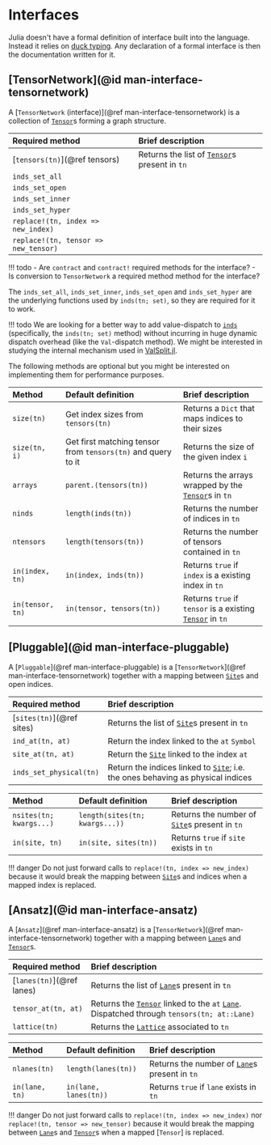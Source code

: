 # Interfaces

Julia doesn't have a formal definition of interface built into the language. Instead it relies on [duck typing](https://wikipedia.org/wiki/Duck_typing).
Any declaration of a formal interface is then the documentation written for it.

## [TensorNetwork](@id man-interface-tensornetwork)

A [`TensorNetwork` (interface)](@ref man-interface-tensornetwork) is a collection of [`Tensor`](@ref)s forming a graph structure.

| Required method                      | Brief description                                     |
| :----------------------------------- | :---------------------------------------------------- |
| [`tensors(tn)`](@ref tensors)        | Returns the list of [`Tensor`](@ref)s present in `tn` |
| `inds_set_all`                       |                                                       |
| `inds_set_open`                      |                                                       |
| `inds_set_inner`                     |                                                       |
| `inds_set_hyper`                     |                                                       |
| `replace!(tn, index => new_index)`   |                                                       |
| `replace!(tn, tensor => new_tensor)` |                                                       |

!!! todo
    - Are `contract` and `contract!` required methods for the interface?
    - Is conversion to `TensorNetwork` a required method method for the interface?

The `inds_set_all`, `inds_set_inner`, `inds_set_open` and `inds_set_hyper` are the underlying functions used by `inds(tn; set)`, so they are required for it to work.

!!! todo
    We are looking for a better way to add value-dispatch to [`inds`](@ref) (specifically, the `inds(tn; set)` method) without incurring in huge dynamic dispatch overhead (like the `Val`-dispatch method).
    We might be interested in studying the internal mechanism used in [ValSplit.jl](https://github.com/ztangent/ValSplit.jl).

The following methods are optional but you might be interested on implementing them for performance purposes.

| Method           | Default definition                                           | Brief description                                                 |
| :--------------- | :----------------------------------------------------------- | :---------------------------------------------------------------- |
| `size(tn)`       | Get index sizes from `tensors(tn)`                           | Returns a `Dict` that maps indices to their sizes                 |
| `size(tn, i)`    | Get first matching tensor from `tensors(tn)` and query to it | Returns the size of the given index `i`                           |
| `arrays`         | `parent.(tensors(tn))`                                       | Returns the arrays wrapped by the [`Tensor`](@ref)s in `tn`       |
| `ninds`          | `length(inds(tn))`                                           | Returns the number of indices in `tn`                             |
| `ntensors`       | `length(tensors(tn))`                                        | Returns the number of tensors contained in `tn`                   |
| `in(index, tn)`  | `in(index, inds(tn))`                                        | Returns `true` if `index` is a existing index in `tn`             |
| `in(tensor, tn)` | `in(tensor, tensors(tn))`                                    | Returns `true` if `tensor` is a existing [`Tensor`](@ref) in `tn` |

## [Pluggable](@id man-interface-pluggable)

A [`Pluggable`](@ref man-interface-pluggable) is a [`TensorNetwork`](@ref man-interface-tensornetwork) together with a mapping between [`Site`](@ref)s and open indices.

| Required method           | Brief description                                                                       |
| :------------------------ | :-------------------------------------------------------------------------------------- |
| [`sites(tn)`](@ref sites) | Returns the list of [`Site`](@ref)s present in `tn`                                     |
| `ind_at(tn, at)`          | Return the index linked to the `at` `Symbol`                                            |
| `site_at(tn, at)`         | Return the [`Site`](@ref) linked to the index `at`                                      |
| `inds_set_physical(tn)`   | Return the indices linked to [`Site`](@ref); i.e. the ones behaving as physical indices |

| Method                  | Default definition             | Brief description                                     |
| :---------------------- | :----------------------------- | :---------------------------------------------------- |
| `nsites(tn; kwargs...)` | `length(sites(tn; kwargs...))` | Returns the number of [`Site`](@ref)s present in `tn` |
| `in(site, tn)`          | `in(site, sites(tn))`          | Returns `true` if `site` exists in `tn`               |

!!! danger
    Do not just forward calls to `replace!(tn, index => new_index)` because it would break the mapping between [`Site`](@ref)s and indices when a mapped index is replaced.

## [Ansatz](@id man-interface-ansatz)

A [`Ansatz`](@ref man-interface-ansatz) is a [`TensorNetwork`](@ref man-interface-tensornetwork) together with a mapping between [`Lane`](@ref)s and [`Tensor`](@ref)s.

| Required method           | Brief description                                                                                          |
| :------------------------ | :--------------------------------------------------------------------------------------------------------- |
| [`lanes(tn)`](@ref lanes) | Returns the list of [`Lane`](@ref)s present in `tn`                                                        |
| `tensor_at(tn, at)`       | Returns the [`Tensor`](@ref) linked to the `at` [`Lane`](@ref). Dispatched through `tensors(tn; at::Lane)` |
| `lattice(tn)`             | Returns the [`Lattice`](@ref) associated to `tn`                                                           |

| Method         | Default definition    | Brief description                                     |
| :------------- | :-------------------- | :---------------------------------------------------- |
| `nlanes(tn)`   | `length(lanes(tn))`   | Returns the number of [`Lane`](@ref)s present in `tn` |
| `in(lane, tn)` | `in(lane, lanes(tn))` | Returns `true` if `lane` exists in `tn`               |

!!! danger
    Do not just forward calls to `replace!(tn, index => new_index)` nor `replace!(tn, tensor => new_tensor)` because it would break the mapping between [`Lane`](@ref)s and [`Tensor`](@ref)s when a mapped [`Tensor`] is replaced.
